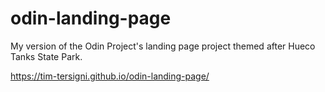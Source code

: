 # odin-landing-page
My version of the Odin Project's landing page project themed after Hueco Tanks State Park.

https://tim-tersigni.github.io/odin-landing-page/
